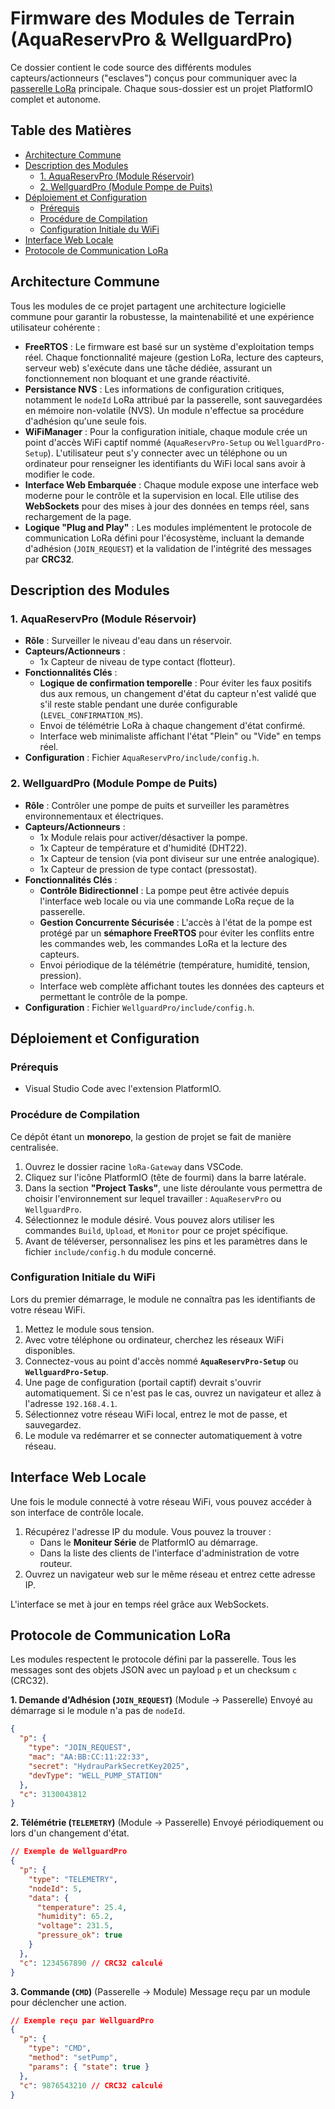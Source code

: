# Firmware des Modules de Terrain (AquaReservPro & WellguardPro)

Ce dossier contient le code source des différents modules capteurs/actionneurs ("esclaves") conçus pour communiquer avec la [passerelle LoRa](../gateway/README.md) principale. Chaque sous-dossier est un projet PlatformIO complet et autonome.

## Table des Matières
- [Architecture Commune](#architecture-commune)
- [Description des Modules](#description-des-modules)
  - [1. AquaReservPro (Module Réservoir)](#1-aquareservpro-module-réservoir)
  - [2. WellguardPro (Module Pompe de Puits)](#2-wellguardpro-module-pompe-de-puits)
- [Déploiement et Configuration](#déploiement-et-configuration)
  - [Prérequis](#prérequis)
  - [Procédure de Compilation](#procédure-de-compilation)
  - [Configuration Initiale du WiFi](#configuration-initiale-du-wifi)
- [Interface Web Locale](#interface-web-locale)
- [Protocole de Communication LoRa](#protocole-de-communication-lora)

## Architecture Commune

Tous les modules de ce projet partagent une architecture logicielle commune pour garantir la robustesse, la maintenabilité et une expérience utilisateur cohérente :

*   **FreeRTOS** : Le firmware est basé sur un système d'exploitation temps réel. Chaque fonctionnalité majeure (gestion LoRa, lecture des capteurs, serveur web) s'exécute dans une tâche dédiée, assurant un fonctionnement non bloquant et une grande réactivité.
*   **Persistance NVS** : Les informations de configuration critiques, notamment le `nodeId` LoRa attribué par la passerelle, sont sauvegardées en mémoire non-volatile (NVS). Un module n'effectue sa procédure d'adhésion qu'une seule fois.
*   **WiFiManager** : Pour la configuration initiale, chaque module crée un point d'accès WiFi captif nommé (`AquaReservPro-Setup` ou `WellguardPro-Setup`). L'utilisateur peut s'y connecter avec un téléphone ou un ordinateur pour renseigner les identifiants du WiFi local sans avoir à modifier le code.
*   **Interface Web Embarquée** : Chaque module expose une interface web moderne pour le contrôle et la supervision en local. Elle utilise des **WebSockets** pour des mises à jour des données en temps réel, sans rechargement de la page.
*   **Logique "Plug and Play"** : Les modules implémentent le protocole de communication LoRa défini pour l'écosystème, incluant la demande d'adhésion (`JOIN_REQUEST`) et la validation de l'intégrité des messages par **CRC32**.

## Description des Modules

### 1. AquaReservPro (Module Réservoir)

*   **Rôle** : Surveiller le niveau d'eau dans un réservoir.
*   **Capteurs/Actionneurs** :
    *   1x Capteur de niveau de type contact (flotteur).
*   **Fonctionnalités Clés** :
    *   **Logique de confirmation temporelle** : Pour éviter les faux positifs dus aux remous, un changement d'état du capteur n'est validé que s'il reste stable pendant une durée configurable (`LEVEL_CONFIRMATION_MS`).
    *   Envoi de télémétrie LoRa à chaque changement d'état confirmé.
    *   Interface web minimaliste affichant l'état "Plein" ou "Vide" en temps réel.
*   **Configuration** : Fichier `AquaReservPro/include/config.h`.

### 2. WellguardPro (Module Pompe de Puits)

*   **Rôle** : Contrôler une pompe de puits et surveiller les paramètres environnementaux et électriques.
*   **Capteurs/Actionneurs** :
    *   1x Module relais pour activer/désactiver la pompe.
    *   1x Capteur de température et d'humidité (DHT22).
    *   1x Capteur de tension (via pont diviseur sur une entrée analogique).
    *   1x Capteur de pression de type contact (pressostat).
*   **Fonctionnalités Clés** :
    *   **Contrôle Bidirectionnel** : La pompe peut être activée depuis l'interface web locale ou via une commande LoRa reçue de la passerelle.
    *   **Gestion Concurrente Sécurisée** : L'accès à l'état de la pompe est protégé par un **sémaphore FreeRTOS** pour éviter les conflits entre les commandes web, les commandes LoRa et la lecture des capteurs.
    *   Envoi périodique de la télémétrie (température, humidité, tension, pression).
    *   Interface web complète affichant toutes les données des capteurs et permettant le contrôle de la pompe.
*   **Configuration** : Fichier `WellguardPro/include/config.h`.

## Déploiement et Configuration

### Prérequis
*   Visual Studio Code avec l'extension PlatformIO.

### Procédure de Compilation

Ce dépôt étant un **monorepo**, la gestion de projet se fait de manière centralisée.

1.  Ouvrez le dossier racine `loRa-Gateway` dans VSCode.
2.  Cliquez sur l'icône PlatformIO (tête de fourmi) dans la barre latérale.
3.  Dans la section **"Project Tasks"**, une liste déroulante vous permettra de choisir l'environnement sur lequel travailler : `AquaReservPro` ou `WellguardPro`.
4.  Sélectionnez le module désiré. Vous pouvez alors utiliser les commandes `Build`, `Upload`, et `Monitor` pour ce projet spécifique.
5.  Avant de téléverser, personnalisez les pins et les paramètres dans le fichier `include/config.h` du module concerné.

### Configuration Initiale du WiFi

Lors du premier démarrage, le module ne connaîtra pas les identifiants de votre réseau WiFi.

1.  Mettez le module sous tension.
2.  Avec votre téléphone ou ordinateur, cherchez les réseaux WiFi disponibles.
3.  Connectez-vous au point d'accès nommé **`AquaReservPro-Setup`** ou **`WellguardPro-Setup`**.
4.  Une page de configuration (portail captif) devrait s'ouvrir automatiquement. Si ce n'est pas le cas, ouvrez un navigateur et allez à l'adresse `192.168.4.1`.
5.  Sélectionnez votre réseau WiFi local, entrez le mot de passe, et sauvegardez.
6.  Le module va redémarrer et se connecter automatiquement à votre réseau.

## Interface Web Locale

Une fois le module connecté à votre réseau WiFi, vous pouvez accéder à son interface de contrôle locale.

1.  Récupérez l'adresse IP du module. Vous pouvez la trouver :
    *   Dans le **Moniteur Série** de PlatformIO au démarrage.
    *   Dans la liste des clients de l'interface d'administration de votre routeur.
2.  Ouvrez un navigateur web sur le même réseau et entrez cette adresse IP.

L'interface se met à jour en temps réel grâce aux WebSockets.

## Protocole de Communication LoRa

Les modules respectent le protocole défini par la passerelle. Tous les messages sont des objets JSON avec un payload `p` et un checksum `c` (CRC32).

**1. Demande d'Adhésion (`JOIN_REQUEST`)** (Module -> Passerelle)
Envoyé au démarrage si le module n'a pas de `nodeId`.
```json
{
  "p": {
    "type": "JOIN_REQUEST",
    "mac": "AA:BB:CC:11:22:33",
    "secret": "HydrauParkSecretKey2025",
    "devType": "WELL_PUMP_STATION"
  },
  "c": 3130043812
}
```

**2. Télémétrie (`TELEMETRY`)** (Module -> Passerelle)
Envoyé périodiquement ou lors d'un changement d'état.
```json
// Exemple de WellguardPro
{
  "p": {
    "type": "TELEMETRY",
    "nodeId": 5,
    "data": {
      "temperature": 25.4,
      "humidity": 65.2,
      "voltage": 231.5,
      "pressure_ok": true
    }
  },
  "c": 1234567890 // CRC32 calculé
}
```

**3. Commande (`CMD`)** (Passerelle -> Module)
Message reçu par un module pour déclencher une action.
```json
// Exemple reçu par WellguardPro
{
  "p": {
    "type": "CMD",
    "method": "setPump",
    "params": { "state": true }
  },
  "c": 9876543210 // CRC32 calculé
}
```

